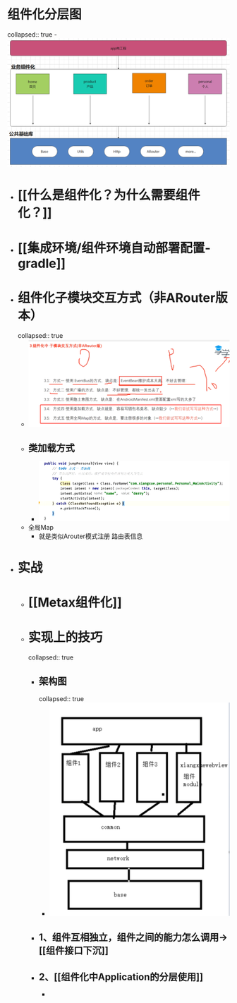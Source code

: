 # 组件化分层图
collapsed:: true
	- ![image.png](../assets/image_1691929163075_0.png)
- # [[什么是组件化？为什么需要组件化？]]
- # [[集成环境/组件环境自动部署配置-gradle]]
- # 组件化子模块交互方式（非ARouter版本）
  collapsed:: true
	- ![image.png](../assets/image_1691937095885_0.png)
	- ## 类加载方式
		- ![image.png](../assets/image_1691937189550_0.png)
	- 全局Map
		- 就是类似Arouter模式注册 路由表信息
- # 实战
	- # [[Metax组件化]]
	- # 实现上的技巧
	  collapsed:: true
		- ## 架构图
		  collapsed:: true
			- ![image.png](../assets/image_1690940256735_0.png)
		- ## 1、组件互相独立，组件之间的能力怎么调用->[[组件接口下沉]]
		- ## 2、[[组件化中Application的分层使用]]
			-